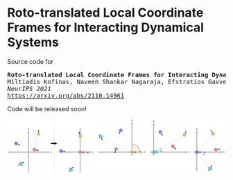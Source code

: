 # Roto-translated Local Coordinate Frames for Interacting Dynamical Systems

Source code for
<pre>
<b>Roto-translated Local Coordinate Frames for Interacting Dynamical Systems</b>
Miltiadis Kofinas, Naveen Shankar Nagaraja, Efstratios Gavves
<em>NeurIPS 2021</em>
<a href="https://arxiv.org/abs/2110.14961">https://arxiv.org/abs/2110.14961</a>
</pre>

Code will be released soon!

![LoCS](assets/img/local_coordinate_frames.png)
